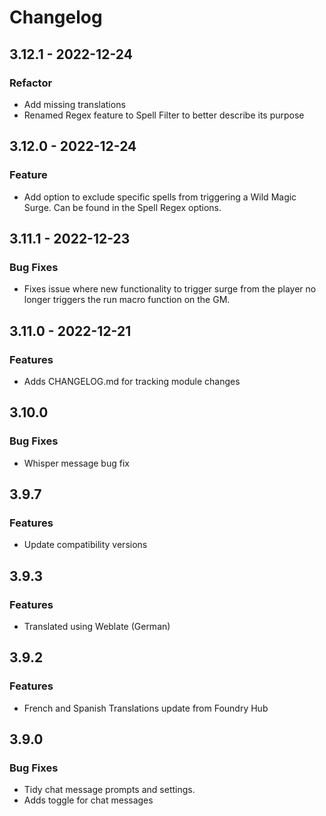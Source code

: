 # Changelog

## 3.12.1 - 2022-12-24

### Refactor

- Add missing translations
- Renamed Regex feature to Spell Filter to better describe its purpose

## 3.12.0 - 2022-12-24

### Feature

- Add option to exclude specific spells from triggering a Wild Magic Surge. Can be found in the Spell Regex options.

## 3.11.1 - 2022-12-23

### Bug Fixes

- Fixes issue where new functionality to trigger surge from the player no longer triggers the run macro function on the GM.

## 3.11.0 - 2022-12-21

### Features

- Adds CHANGELOG.md for tracking module changes

## 3.10.0

### Bug Fixes

- Whisper message bug fix

## 3.9.7

### Features

- Update compatibility versions

## 3.9.3

### Features

- Translated using Weblate (German)

## 3.9.2

### Features

- French and Spanish Translations update from Foundry Hub

## 3.9.0

### Bug Fixes

- Tidy chat message prompts and settings.
- Adds toggle for chat messages
